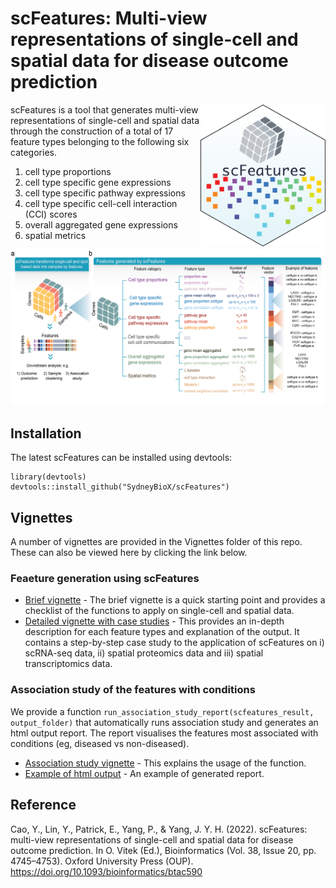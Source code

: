 # scFeatures: Multi-view representations of single-cell and spatial data for disease outcome prediction

<img src="https://github.com/SydneyBioX/scFeatures/blob/master/inst/sticker.png?raw=true" align="right" width="200">

scFeatures is a tool that generates multi-view representations of single-cell and spatial data through the construction of a total of 17 feature types belonging to the following six categories. 

1. cell type proportions
2. cell type specific gene expressions
3. cell type specific pathway expressions
4. cell type specific cell-cell interaction (CCI) scores
5. overall aggregated gene expressions
6. spatial metrics

![Overview](https://github.com/SydneyBioX/scFeatures/blob/master/inst/overview.png?raw=true)

##  Installation 

The latest scFeatures can be installed using devtools: 

 ```
library(devtools)
devtools::install_github("SydneyBioX/scFeatures")
 ```
 
##  Vignettes

A number of vignettes are provided in the Vignettes folder of this repo. These can also be viewed here by clicking the link below.  
     
### Feaeture generation using scFeatures

* [Brief vignette](https://htmlpreview.github.io/?https://github.com/SydneyBioX/scFeatures/blob/master/vignettes/Vignette_summary.html) - The brief vignette is a quick starting point and provides a checklist of the functions to apply on single-cell and spatial data.   
* [Detailed vignette with case studies](https://htmlpreview.github.io/?https://github.com/SydneyBioX/scFeatures/blob/master/vignettes/Vignette_detail.html) - This provides an in-depth description for each feature types and explanation of the output. It contains a step-by-step case study to the application of scFeatures on i) scRNA-seq data, ii) spatial proteomics data and iii) spatial transcriptomics data.    


### Association study of the features with conditions

We provide a function `run_association_study_report(scfeatures_result, output_folder)` that automatically runs association study and generates an html output report. The report visualises the features most associated with conditions (eg, diseased vs non-diseased).   

*  [Association study vignette](https://htmlpreview.github.io/?https://github.com/SydneyBioX/scFeatures/blob/master/vignettes/Vignette_associationstudy.html) - This explains the usage of the function.
*  [Example of html output](https://htmlpreview.github.io/?https://github.com/SydneyBioX/scFeatures/blob/master/inst/extdata/output_report.html) - An example of generated report. 
   


## Reference

Cao, Y., Lin, Y., Patrick, E., Yang, P., & Yang, J. Y. H. (2022). scFeatures: multi-view representations of single-cell and spatial data for disease outcome prediction. In O. Vitek (Ed.), Bioinformatics (Vol. 38, Issue 20, pp. 4745–4753). Oxford University Press (OUP). https://doi.org/10.1093/bioinformatics/btac590 
